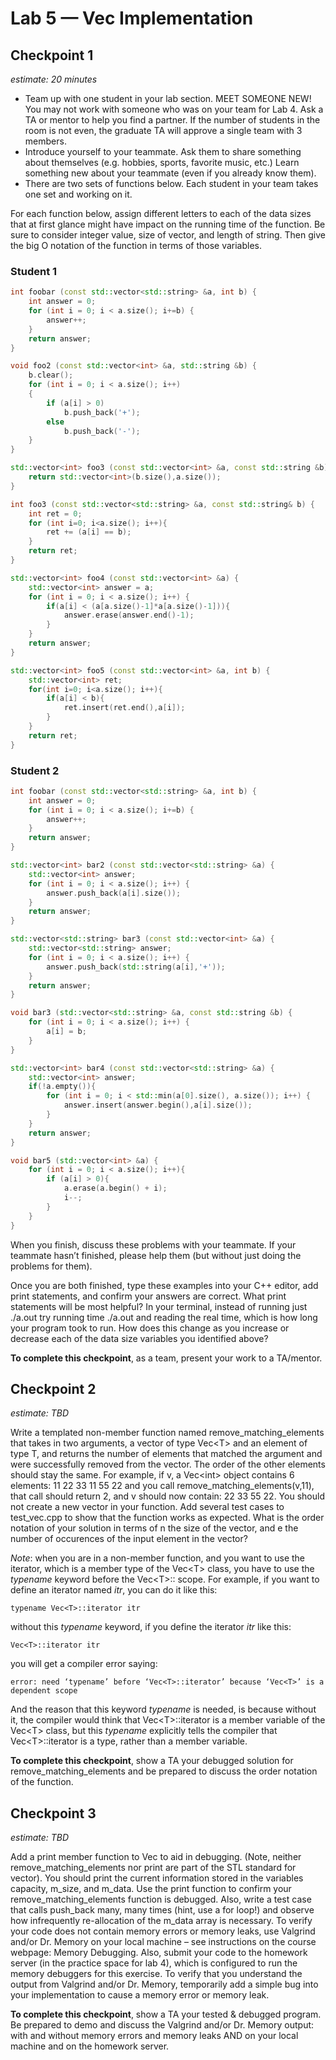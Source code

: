 # Lab 5 — Vec Implementation

## Checkpoint 1
*estimate: 20 minutes*

- Team up with one student in your lab section. MEET SOMEONE NEW! You may not work
with someone who was on your team for Lab 4. Ask a TA or mentor to help you find a partner.
If the number of students in the room is not even, the graduate TA will approve a single team with 3
members.
- Introduce yourself to your teammate. Ask them to share something about themselves (e.g. hobbies,
sports, favorite music, etc.) Learn something new about your teammate (even if you already know
them).
- There are two sets of functions below. Each student in your team takes one set and working on it.

For each function below, assign different letters to each of the data sizes that at first glance might have impact
on the running time of the function. Be sure to consider integer value, size of vector, and length of string.
Then give the big O notation of the function in terms of those variables.

### Student 1

```cpp
int foobar (const std::vector<std::string> &a, int b) {
    int answer = 0;
    for (int i = 0; i < a.size(); i+=b) {
        answer++;
    }
    return answer;
}
```

```cpp
void foo2 (const std::vector<int> &a, std::string &b) {
    b.clear();
    for (int i = 0; i < a.size(); i++)
    {
        if (a[i] > 0)
            b.push_back('+');
        else
            b.push_back('-');
    }
}
```

```cpp
std::vector<int> foo3 (const std::vector<int> &a, const std::string &b) {
    return std::vector<int>(b.size(),a.size());
}
```

```cpp
int foo3 (const std::vector<std::string> &a, const std::string& b) {
    int ret = 0;
    for (int i=0; i<a.size(); i++){
        ret += (a[i] == b);
    }
    return ret;
}
```

```cpp
std::vector<int> foo4 (const std::vector<int> &a) {
    std::vector<int> answer = a;
    for (int i = 0; i < a.size(); i++) {
        if(a[i] < (a[a.size()-1]*a[a.size()-1])){
            answer.erase(answer.end()-1);
        }
    }
    return answer;
}
```

```cpp
std::vector<int> foo5 (const std::vector<int> &a, int b) {
    std::vector<int> ret;
    for(int i=0; i<a.size(); i++){
        if(a[i] < b){
            ret.insert(ret.end(),a[i]);
        }
    }
    return ret;
}
```

### Student 2

```cpp
int foobar (const std::vector<std::string> &a, int b) {
    int answer = 0;
    for (int i = 0; i < a.size(); i+=b) {
        answer++;
    }
    return answer;
}
```

```cpp
std::vector<int> bar2 (const std::vector<std::string> &a) {
    std::vector<int> answer;
    for (int i = 0; i < a.size(); i++) {
        answer.push_back(a[i].size());
    }
    return answer;
}
```

```cpp
std::vector<std::string> bar3 (const std::vector<int> &a) {
    std::vector<std::string> answer;
    for (int i = 0; i < a.size(); i++) {
        answer.push_back(std::string(a[i],'+'));
    }
    return answer;
}
```

```cpp
void bar3 (std::vector<std::string> &a, const std::string &b) {
    for (int i = 0; i < a.size(); i++) {
        a[i] = b;
    }
}
```

```cpp
std::vector<int> bar4 (const std::vector<std::string> &a) {
    std::vector<int> answer;
    if(!a.empty()){
        for (int i = 0; i < std::min(a[0].size(), a.size()); i++) {
            answer.insert(answer.begin(),a[i].size());
        }
    }
    return answer;
}
```

```cpp
void bar5 (std::vector<int> &a) {
    for (int i = 0; i < a.size(); i++){
        if (a[i] > 0){
            a.erase(a.begin() + i);
            i--;
        }
    }
}
```

When you finish, discuss these problems with your teammate. If your teammate hasn’t finished, please help
them (but without just doing the problems for them).

Once you are both finished, type these examples into your C++ editor, add print statements, and confirm
your answers are correct. What print statements will be most helpful? In your terminal, instead of running
just ./a.out try running time ./a.out and reading the real time, which is how long your program took to
run. How does this change as you increase or decrease each of the data size variables you identified above?

**To complete this checkpoint**, as a team, present your work to a TA/mentor.

## Checkpoint 2
*estimate: TBD*

Write a templated non-member function named remove_matching_elements that takes in two arguments,
a vector of type Vec&lt;T&gt; and an element of type T, and returns the number of elements that matched the
argument and were successfully removed from the vector. The order of the other elements should stay
the same. For example, if v, a Vec&lt;int&gt; object contains 6 elements: 11 22 33 11 55 22 and you call
remove_matching_elements(v,11), that call should return 2, and v should now contain: 22 33 55 22.
You should not create a new vector in your function.
Add several test cases to test_vec.cpp to show that the function works as expected. What is the order
notation of your solution in terms of n the size of the vector, and e the number of occurences of the input
element in the vector?

*Note*: when you are in a non-member function, and you want to use the iterator, which is a member type of the Vec&lt;T&gt; class, you have to use the *typename* keyword before the Vec&lt;T&gt;:: scope. For example, if you want to define an iterator named *itr*, you can do it like this:

```console
typename Vec<T>::iterator itr
```

without this *typename* keyword, if you define the iterator *itr* like this:

```console
Vec<T>::iterator itr
```

you will get a compiler error saying:

```console
error: need ‘typename’ before ‘Vec<T>::iterator’ because ‘Vec<T>’ is a dependent scope
```

And the reason that this keyword *typename* is needed, is because without it, the compiler would think that Vec&lt;T&gt;::iterator is a member variable of the Vec&lt;T&gt; class, but this *typename* explicitly tells the compiler that Vec&lt;T&gt;::iterator is a type, rather than a member variable.

**To complete this checkpoint**, show a TA your debugged solution for remove_matching_elements and
be prepared to discuss the order notation of the function.

## Checkpoint 3
*estimate: TBD*

Add a print member function to Vec to aid in debugging. (Note, neither remove_matching_elements nor
print are part of the STL standard for vector). You should print the current information stored in the
variables capacity, m_size, and m_data. Use the print function to confirm your remove_matching_elements
function is debugged. Also, write a test case that calls push_back many, many times (hint, use a for loop!)
and observe how infrequently re-allocation of the m_data array is necessary.
To verify your code does not contain memory errors or memory leaks, use Valgrind and/or Dr. Memory on
your local machine – see instructions on the course webpage: Memory Debugging. Also, submit your code
to the homework server (in the practice space for lab 4), which is configured to run the memory debuggers
for this exercise. To verify that you understand the output from Valgrind and/or Dr. Memory, temporarily
add a simple bug into your implementation to cause a memory error or memory leak.

**To complete this checkpoint**, show a TA your tested & debugged program. Be prepared to demo and
discuss the Valgrind and/or Dr. Memory output: with and without memory errors and memory leaks AND
on your local machine and on the homework server.
